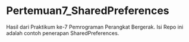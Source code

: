 # Pertemuan7_SharedPreferences
Hasil dari Praktikum ke-7 Pemrograman Perangkat Bergerak. Isi Repo ini adalah contoh penerapan SharedPreferences.
